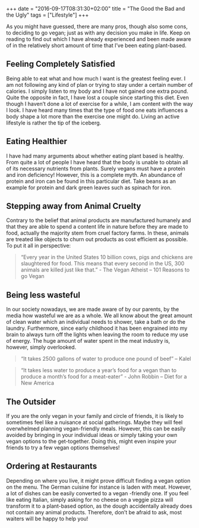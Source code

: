 +++
date = "2016-09-17T08:31:30+02:00"
title = "The Good the Bad and the Ugly"
tags = ["Lifestyle"]
+++

As you might have guessed, there are many pros, though also some cons, to deciding to go vegan; just as with any 
decision you make in life. Keep on reading to find out which I have already experienced and been made aware of in 
the relatively short amount of time that I’ve been eating plant-based.
<!--more--> 

## Feeling Completely Satisfied

Being able to eat what and how much I want is the greatest feeling ever. I am not following any kind of plan or 
trying to stay under a certain number of calories. I simply listen to my body and I have not gained one extra pound. 
Quite the opposite in fact, I have lost a couple since starting this diet. Even though I haven’t done a lot of exercise 
for a while, I am content with the way I look. I have heard many times that the type of food one eats influences a body 
shape a lot more than the exercise one might do. Living an active lifestyle is rather the tip of the iceberg. 

## Eating Healthier

I have had many arguments about whether eating plant based is healthy. From quite a lot of people I have heard that 
the body is unable to obtain all of its necessary nutrients from plants. Surely vegans must have a protein and iron deficiency! 
However, this is a complete myth. An abundance of protein and iron can be found in this particular diet. Take beans as an example
 for protein and dark green leaves such as spinach for iron. 
 
## Stepping away from Animal Cruelty

Contrary to the belief that animal products are manufactured humanely and that they are able to spend a content life in 
nature before they are made to food, actually the majority stem from cruel factory farms. In these, animals are treated 
like objects to churn out products as cost efficient as possible. To put it all in perspective: 

> “Every year in the United States 10 billion cows, pigs and chickens are slaughtered for food. This means that 
	every second in the US, 300 animals are killed just like that.” - The Vegan Atheist – 101 Reasons to go Vegan
	
## Being less wasteful

In our society nowadays, we are made aware of by our parents, by the media how wasteful we are as a whole. We all 
know about the great amount of clean water which an individual needs to shower, take a bath or do the laundry. 
Furthermore, since early childhood it has been engrained into my brain to always turn off the lights when leaving 
the room to reduce my use of energy. The huge amount of water spent in the meat industry is, however, simply overlooked. 

> “It takes 2500 gallons of water to produce one pound of beef” – Kalel
	
> “It takes less water to produce a year’s food for a vegan than to produce a month’s food for a meat-eater” - John Robbin – Diet for a New America

## The Outsider

If you are the only vegan in your family and circle of friends, it is likely to sometimes feel like a nuisance at social 
gatherings. Maybe they will feel overwhelmed planning vegan-friendly meals. However, this can be easily avoided by bringing 
in your individual ideas or simply taking your own vegan options to the get-together. Doing this, might even inspire your 
friends to try a few vegan options themselves!

## Ordering at Restaurants

Depending on where you live, it might prove difficult finding a vegan option on the menu. The German cuisine for instance 
is laden with meat. However, a lot of dishes can be easily converted to a vegan -friendly one. If you feel like eating 
Italian, simply asking for no cheese on a veggie pizza will transform it to a plant-based option, as the dough 
accidentally already does not contain any animal products. Therefore, don’t be afraid to ask, most waiters will be happy to help you!




